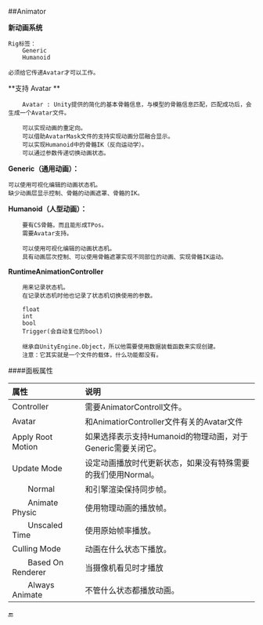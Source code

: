 ##Animator

**新动画系统**

    Rig标签：
        Generic
        Humanoid

    必须给它传递Avatar才可以工作。


**支持 Avatar **
```
    Avatar : Unity提供的简化的基本骨骼信息，与模型的骨骼信息匹配，匹配成功后，会生成一个Avatar文件。

    可以实现动画的重定向。
    可以借助AvatarMask文件的支持实现动画分层融合显示。
    可以实现Humanoid中的骨骼IK（反向运动学）。
    可以通过参数传递切换动画状态。
```

**Generic（通用动画）：**

    可以使用可视化编辑的动画状态机。
    缺少动画层显示控制、骨骼的动画遮罩、骨骼的IK。


**Humanoid（人型动画）：**
```
    要有CS骨骼，而且能形成TPos。
    需要Avatar支持。

    可以使用可视化编辑的动画状态机。
    具有动画层次控制、可以使用骨骼遮罩实现不同部位的动画、实现骨骼IK运动。
```

**RuntimeAnimationController**
```
    用来记录状态机。
    在记录状态机时他也记录了状态机切换使用的参数。

    float
    int
    bool
    Trigger(会自动复位的bool)

    继承自UnityEngine.Object，所以他需要使用数据装载函数来实现创建。
    注意：它其实就是一个文件的载体，什么功能都没有。
```

####面板属性

|属性|说明|
|:--|:--|
|Controller|需要AnimatorControll文件。|
|Avatar|和AnimatiorController文件有关的Avatar文件|
|Apply Root Motion|如果选择表示支持Humanoid的物理动画，对于Generic需要关闭它。|
|Update Mode|设定动画播放时代更新状态，如果没有特殊需要的我们使用Normal。|
|&emsp;&emsp;Normal|和引擎渲染保持同步帧。|
|&emsp;&emsp;Animate Physic|使用物理动画的播放帧。|
|&emsp;&emsp;Unscaled Time|使用原始帧率播放。|
|Culling Mode|动画在什么状态下播放。|
|&emsp;&emsp;Based On Renderer|当摄像机看见时才播放|
|&emsp;&emsp;Always Animate|不管什么状态都播放动画。|



🔚



